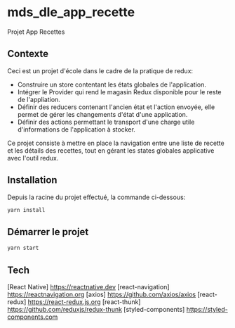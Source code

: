 # mds_dle_app_recette
Projet App Recettes

## Contexte
Ceci est un projet d'école dans le cadre de la pratique de redux:
- Construire un store contentant les états globales de l'application.
- Intégrer le Provider qui rend le magasin Redux disponible pour le reste de l'appliation.
- Définir des reducers contenant l'ancien état et l'action envoyée, elle permet de gérer les changements d'état d'une application.
- Définir des actions permettant le transport d'une charge utile d'informations de l'application à stocker.

Ce projet consiste à mettre en place la navigation entre une liste de recette et les détails des recettes, tout en gérant les states globales applicative avec l'outil redux.

## Installation

Depuis la racine du projet effectué, la commande ci-dessous:
```sh
yarn install
```

## Démarrer le projet
```sh
yarn start
```

## Tech
[React Native] <https://reactnative.dev>
[react-navigation] <https://reactnavigation.org>
[axios] <https://github.com/axios/axios>
[react-redux] <https://react-redux.js.org>
[react-thunk] <https://github.com/reduxjs/redux-thunk>
[styled-components] <https://styled-components.com>

